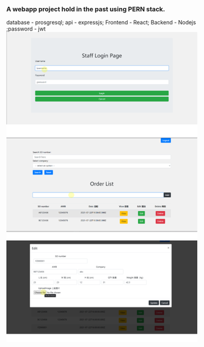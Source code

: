 ### A webapp project hold in the past using PERN stack.
database - prosgresql; api - expressjs; Frontend - React; Backend - Nodejs ;password - jwt 
<img src="https://github.com/ilexpwh/Webapp/blob/master/2.png" width="500">
<img src="https://github.com/ilexpwh/Webapp/blob/master/4.png" width="500">
<img src="https://github.com/ilexpwh/Webapp/blob/master/7.png" width="500">
